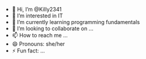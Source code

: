 - 👋 Hi, I’m @Killy2341
- 👀 I’m interested in IT
- 🌱 I’m currently learning programming fundamentals 
- 💞️ I’m looking to collaborate on ...
- 📫 How to reach me ...
- 😄 Pronouns: she/her
- ⚡ Fun fact: ...

<!---
Killy2341/Killy2341 is a ✨ special ✨ repository because its `README.md` (this file) appears on your GitHub profile.
You can click the Preview link to take a look at your changes.
--->
